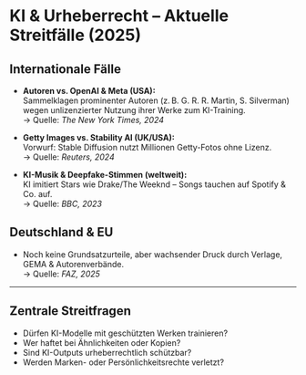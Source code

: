 # KI & Urheberrecht – Aktuelle Streitfälle (2025)

## Internationale Fälle

- **Autoren vs. OpenAI & Meta (USA):**  
  Sammelklagen prominenter Autoren (z. B. G. R. R. Martin, S. Silverman) wegen unlizenzierter Nutzung ihrer Werke zum KI-Training.  
  → Quelle: *The New York Times, 2024*

- **Getty Images vs. Stability AI (UK/USA):**  
  Vorwurf: Stable Diffusion nutzt Millionen Getty-Fotos ohne Lizenz.  
  → Quelle: *Reuters, 2024*

- **KI-Musik & Deepfake-Stimmen (weltweit):**  
  KI imitiert Stars wie Drake/The Weeknd – Songs tauchen auf Spotify & Co. auf.  
  → Quelle: *BBC, 2023*

## Deutschland & EU

- Noch keine Grundsatzurteile, aber wachsender Druck durch Verlage, GEMA & Autorenverbände.  
  → Quelle: *FAZ, 2025*

---

## Zentrale Streitfragen

- Dürfen KI-Modelle mit geschützten Werken trainieren?  
- Wer haftet bei Ähnlichkeiten oder Kopien?  
- Sind KI-Outputs urheberrechtlich schützbar?  
- Werden Marken- oder Persönlichkeitsrechte verletzt?

